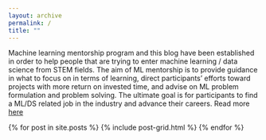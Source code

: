 ```yaml
---
layout: archive
permalink: /
title: ""
---
```




Machine learning mentorship program and this blog have been established in order to help people that are trying to enter machine learning / data science from STEM fields. The aim of ML mentorship is to provide guidance in what to focus on in terms of learning, direct participants’ efforts toward projects with more return on invested time, and advise on ML problem formulation and problem solving. The ultimate goal is for participants to find a ML/DS related job in the industry and advance their careers. Read more [here](https://mlmentorship.github.io/about/)

<div class="tiles">
  {% for post in site.posts %}
    {% include post-grid.html %}
  {% endfor %}
</div>

